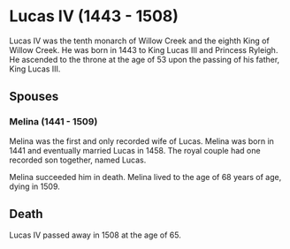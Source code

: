 # Lucas IV (1443 - 1508)
Lucas IV was the tenth monarch of Willow Creek and the eighth King of Willow Creek. He was born in 1443 to King Lucas III and Princess Ryleigh. He ascended to the throne at the age of 53 upon the passing of his father, King Lucas III.

## Spouses

### Melina (1441 - 1509)
Melina was the first and only recorded wife of Lucas. Melina was born in 1441 and eventually married Lucas in 1458. The royal couple had one recorded son together, named Lucas.

Melina succeeded him in death. Melina lived to the age of 68 years of age, dying in 1509. 

## Death
Lucas IV passed away in 1508 at the age of 65.
